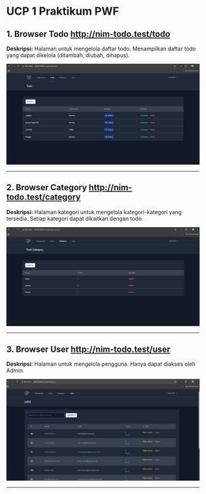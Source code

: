 # UCP 1 Praktikum PWF

## 1. Browser Todo http://nim-todo.test/todo
**Deskripsi:** Halaman untuk mengelola daftar todo. Menampilkan daftar todo yang dapat dikelola (ditambah, diubah, dihapus).

<div align="center">
    <img src="screenshot/UCP1/todo.png" alt="Todo Screenshot" width="800"/>
</div>

---

## 2. Browser Category http://nim-todo.test/category
**Deskripsi:** Halaman kategori untuk mengelola kategori-kategori yang tersedia. Setiap kategori dapat dikaitkan dengan todo.

<div align="center">
    <img src="screenshot/UCP1/category.png" alt="Category Screenshot" width="800"/>
</div>

---

## 3. Browser User http://nim-todo.test/user 
**Deskripsi:** Halaman untuk mengelola pengguna. Hanya dapat diakses oleh Admin.

<div align="center">
    <img src="screenshot/UCP1/userr.png" alt="User Screenshot" width="800"/>
</div>

---
